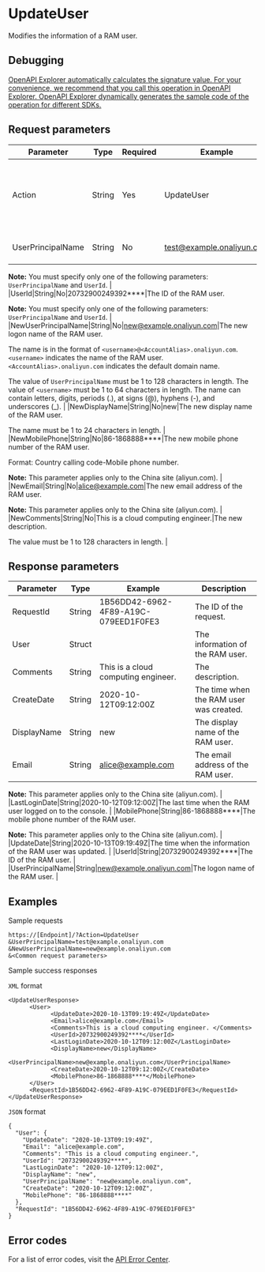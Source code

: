 # UpdateUser

Modifies the information of a RAM user.

## Debugging

[OpenAPI Explorer automatically calculates the signature value. For your convenience, we recommend that you call this operation in OpenAPI Explorer. OpenAPI Explorer dynamically generates the sample code of the operation for different SDKs.](https://api.aliyun.com/#product=Ims&api=UpdateUser&type=RPC&version=2019-08-15)

## Request parameters

|Parameter|Type|Required|Example|Description|
|---------|----|--------|-------|-----------|
|Action|String|Yes|UpdateUser|The operation that you want to perform. Set the value to UpdateUser. |
|UserPrincipalName|String|No|test@example.onaliyun.com|The logon name of the RAM user.

 **Note:** You must specify only one of the following parameters: `UserPrincipalName` and `UserId`. |
|UserId|String|No|20732900249392\*\*\*\*|The ID of the RAM user.

 **Note:** You must specify only one of the following parameters: `UserPrincipalName` and `UserId`. |
|NewUserPrincipalName|String|No|new@example.onaliyun.com|The new logon name of the RAM user.

 The name is in the format of `<username>@<AccountAlias>.onaliyun.com`. `<username>` indicates the name of the RAM user. `<AccountAlias>.onaliyun.com` indicates the default domain name.

 The value of `UserPrincipalName` must be 1 to 128 characters in length. The value of `<username>` must be 1 to 64 characters in length. The name can contain letters, digits, periods \(.\), at signs \(@\), hyphens \(-\), and underscores \(\_\). |
|NewDisplayName|String|No|new|The new display name of the RAM user.

 The name must be 1 to 24 characters in length. |
|NewMobilePhone|String|No|86-1868888\*\*\*\*|The new mobile phone number of the RAM user.

 Format: Country calling code-Mobile phone number.

 **Note:** This parameter applies only to the China site \(aliyun.com\). |
|NewEmail|String|No|alice@example.com|The new email address of the RAM user.

 **Note:** This parameter applies only to the China site \(aliyun.com\). |
|NewComments|String|No|This is a cloud computing engineer.|The new description.

 The value must be 1 to 128 characters in length. |

## Response parameters

|Parameter|Type|Example|Description|
|---------|----|-------|-----------|
|RequestId|String|1B56DD42-6962-4F89-A19C-079EED1F0FE3|The ID of the request. |
|User|Struct| |The information of the RAM user. |
|Comments|String|This is a cloud computing engineer.|The description. |
|CreateDate|String|2020-10-12T09:12:00Z|The time when the RAM user was created. |
|DisplayName|String|new|The display name of the RAM user. |
|Email|String|alice@example.com|The email address of the RAM user.

 **Note:** This parameter applies only to the China site \(aliyun.com\). |
|LastLoginDate|String|2020-10-12T09:12:00Z|The last time when the RAM user logged on to the console. |
|MobilePhone|String|86-1868888\*\*\*\*|The mobile phone number of the RAM user.

 **Note:** This parameter applies only to the China site \(aliyun.com\). |
|UpdateDate|String|2020-10-13T09:19:49Z|The time when the information of the RAM user was updated. |
|UserId|String|20732900249392\*\*\*\*|The ID of the RAM user. |
|UserPrincipalName|String|new@example.onaliyun.com|The logon name of the RAM user. |

## Examples

Sample requests

```
https://[Endpoint]/?Action=UpdateUser
&UserPrincipalName=test@example.onaliyun.com
&NewUserPrincipalName=new@example.onaliyun.com
&<Common request parameters>
```

Sample success responses

`XML` format

```
<UpdateUserResponse>
	  <User>
		    <UpdateDate>2020-10-13T09:19:49Z</UpdateDate>
		    <Email>alice@example.com</Email>
		    <Comments>This is a cloud computing engineer. </Comments>
		    <UserId>20732900249392****</UserId>
		    <LastLoginDate>2020-10-12T09:12:00Z</LastLoginDate>
		    <DisplayName>new</DisplayName>
		    <UserPrincipalName>new@example.onaliyun.com</UserPrincipalName>
		    <CreateDate>2020-10-12T09:12:00Z</CreateDate>
		    <MobilePhone>86-1868888****</MobilePhone>
	  </User>
	  <RequestId>1B56DD42-6962-4F89-A19C-079EED1F0FE3</RequestId>
</UpdateUserResponse>
```

`JSON` format

```
{
  "User": {
    "UpdateDate": "2020-10-13T09:19:49Z",
    "Email": "alice@example.com",
    "Comments": "This is a cloud computing engineer.",
    "UserId": "20732900249392****",
    "LastLoginDate": "2020-10-12T09:12:00Z",
    "DisplayName": "new",
    "UserPrincipalName": "new@example.onaliyun.com",
    "CreateDate": "2020-10-12T09:12:00Z",
    "MobilePhone": "86-1868888****"
  },
  "RequestId": "1B56DD42-6962-4F89-A19C-079EED1F0FE3"
}
```

## Error codes

For a list of error codes, visit the [API Error Center](https://error-center.alibabacloud.com/status/product/Ims).

